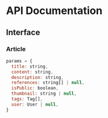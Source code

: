 # API Documentation

## Interface

### Article

```js
params = {
  title: string,
  content: string,
  description: string,
  references: string[] | null,
  isPublic: boolean,
  thumbnail: string | null,
  tags: Tag[],
  user: User | null,
}
```
